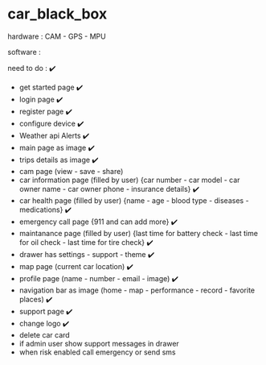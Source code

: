 # car_black_box

hardware :
    CAM - GPS - MPU 

software :

need to do : ✔️

- get started page  ✔️
- login page  ✔️
- register page  ✔️
- configure device  ✔️
- Weather api Alerts    ✔️
- main page as image    ✔️
- trips details as image  ✔️
- cam page (view - save - share)
- car information page (filled by user) {car number - car model - car owner name - car owner phone - insurance details}  ✔️
- car health page (filled by user) {name - age - blood type - diseases - medications}   ✔️
- emergency call page {911 and can add more}   ✔️
- maintanance page (filled by user) {last time for battery check - last time for oil check - last time for tire check}    ✔️
- drawer has settings - support - theme  ✔️
- map page (current car location) ✔️
- profile page (name - number - email - image)  ✔️
- navigation bar as image (home - map - performance - record - favorite places)  ✔️ 
- support page ✔️
- change logo ✔️
- delete car card 
- if admin user show support messages in drawer
- when risk enabled call emergency or send sms

